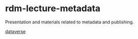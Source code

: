 # rdm-lecture-metadata

Presentation and materials related to metadata and publishing.

[dataverse](https://demo.dataverse.org/)